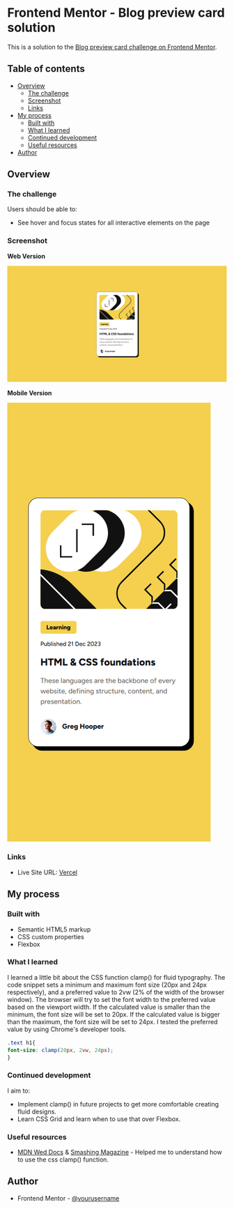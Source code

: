 # Frontend Mentor - Blog preview card solution

This is a solution to the [Blog preview card challenge on Frontend Mentor](https://www.frontendmentor.io/challenges/blog-preview-card-ckPaj01IcS).

## Table of contents

- [Overview](#overview)
  - [The challenge](#the-challenge)
  - [Screenshot](#screenshot)
  - [Links](#links)
- [My process](#my-process)
  - [Built with](#built-with)
  - [What I learned](#what-i-learned)
  - [Continued development](#continued-development)
  - [Useful resources](#useful-resources)
- [Author](#author)


## Overview

### The challenge

Users should be able to:

- See hover and focus states for all interactive elements on the page

### Screenshot

**Web Version**

![](./assets/images/Screenshot%202025-01-15%20123304.png)


**Mobile Version**

![](./assets/images/Screenshot%202025-01-15%20123904_mobile.png)


### Links

- Live Site URL: [Vercel](https://blog-preview-card-6fnss7gcp-user2830581s-projects.vercel.app/)

## My process

### Built with

- Semantic HTML5 markup
- CSS custom properties
- Flexbox


### What I learned

I learned a little bit about the CSS function clamp() for fluid typography. The code snippet sets a minimum and maximum font size (20px and 24px respectively), and a preferred value to 2vw (2% of the width of the browser window). The browser will try to set the font width to the preferred value based on the viewport width. If the calculated value is smaller than the minimum, the font size will be set to 20px. If the calculated value is bigger than the maximum, the font size will be set to 24px. I tested the preferred value by using Chrome's developer tools.

```css
.text h1{
font-size: clamp(20px, 2vw, 24px);
}
```


### Continued development

I aim to:
- Implement clamp() in future projects to get more comfortable creating fluid designs.
- Learn CSS Grid and learn when to use that over Flexbox.


### Useful resources

- [MDN Wed Docs](https://developer.mozilla.org/en-US/docs/Web/CSS/clamp) & [Smashing Magazine](https://www.smashingmagazine.com/2022/01/modern-fluid-typography-css-clamp/) - Helped me to understand how to use the css clamp() function. 


## Author

- Frontend Mentor - [@yourusername](https://www.frontendmentor.io/profile/user2830581)